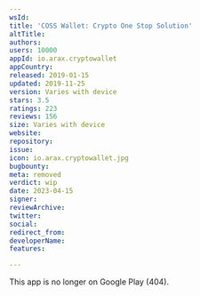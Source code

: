 ```yaml
---
wsId: 
title: 'COSS Wallet: Crypto One Stop Solution'
altTitle: 
authors: 
users: 10000
appId: io.arax.cryptowallet
appCountry: 
released: 2019-01-15
updated: 2019-11-25
version: Varies with device
stars: 3.5
ratings: 223
reviews: 156
size: Varies with device
website: 
repository: 
issue: 
icon: io.arax.cryptowallet.jpg
bugbounty: 
meta: removed
verdict: wip
date: 2023-04-15
signer: 
reviewArchive: 
twitter: 
social: 
redirect_from: 
developerName: 
features: 

---
```


This app is no longer on Google Play (404).

